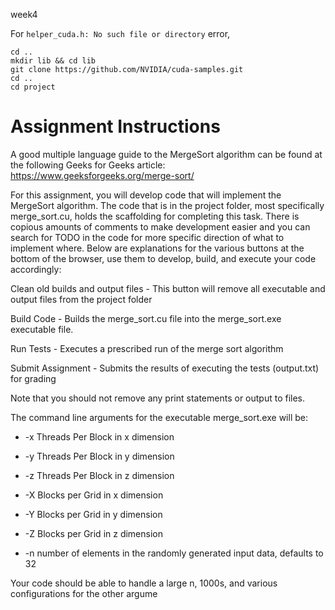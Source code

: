 week4

For ```helper_cuda.h: No such file or directory``` error,
```
cd ..
mkdir lib && cd lib
git clone https://github.com/NVIDIA/cuda-samples.git
cd ..
cd project
```

# Assignment Instructions

A good multiple language guide to the MergeSort algorithm can be found at the following Geeks for Geeks article: https://www.geeksforgeeks.org/merge-sort/

F​or this assignment, you will develop code that will implement the MergeSort algorithm. The code that is in the project folder, most specifically merge_sort.cu, holds the scaffolding for completing this task. There is copious amounts of comments to make development easier and you can search for TODO  in the code for more specific direction of what to implement where. Below are explanations for the various buttons at the bottom of the browser, use them to develop, build, and execute your code accordingly:

Clean old builds and output files - This button will remove all executable and output files from the project folder

Build Code - Builds the merge_sort.cu file into the merge_sort.exe executable file.

R​un Tests - Executes a prescribed run of the merge sort algorithm

Submit Assignment - Submits the results of executing the tests (output.txt) for grading

N​ote that you should not remove any print statements or output to files.

T​he command line arguments for the executable merge_sort.exe will be:

- -​x Threads Per Block in x dimension

- -y Threads Per Block in y dimension

- -z Threads Per Block in z dimension

- -X Blocks per Grid in x dimension

- -Y Blocks per Grid in y dimension

- -Z Blocks per Grid in z dimension

- -​n number of elements in the randomly generated input data, defaults to 32

Y​our code should be able to handle a large n, 1000s, and various configurations for the other argume
